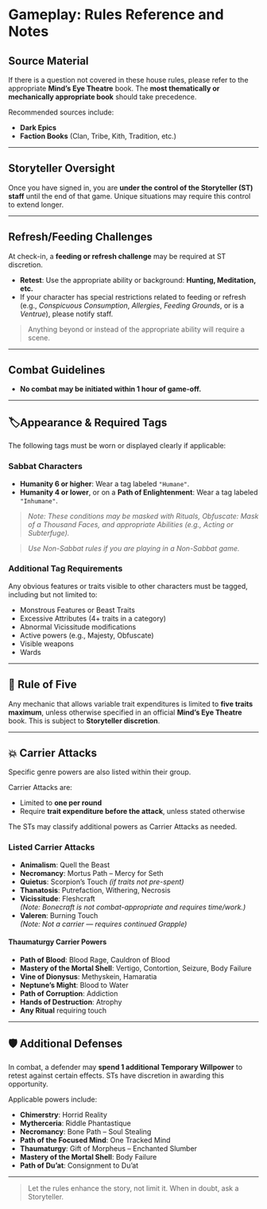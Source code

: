# Gameplay: Rules Reference and Notes

## Source Material

If there is a question not covered in these house rules, please refer to the appropriate **Mind’s Eye Theatre** book. The **most thematically or mechanically appropriate book** should take precedence.

Recommended sources include:

- **Dark Epics**
- **Faction Books** (Clan, Tribe, Kith, Tradition, etc.)

---

## Storyteller Oversight

Once you have signed in, you are **under the control of the Storyteller (ST) staff** until the end of that game. Unique situations may require this control to extend longer.

---

## Refresh/Feeding Challenges

At check-in, a **feeding or refresh challenge** may be required at ST discretion.  
- **Retest**: Use the appropriate ability or background: **Hunting, Meditation, etc.**  
- If your character has special restrictions related to feeding or refresh (e.g., *Conspicuous Consumption*, *Allergies*, *Feeding Grounds*, or is a *Ventrue*), please notify staff.

> Anything beyond or instead of the appropriate ability will require a scene.

---

## Combat Guidelines

- **No combat may be initiated within 1 hour of game-off.**

---

## 🏷Appearance & Required Tags

The following tags must be worn or displayed clearly if applicable:

### Sabbat Characters
- **Humanity 6 or higher**: Wear a tag labeled `"Humane"`.
- **Humanity 4 or lower**, or on a **Path of Enlightenment**: Wear a tag labeled `"Inhumane"`.

> *Note: These conditions may be masked with Rituals, Obfuscate: Mask of a Thousand Faces, and appropriate Abilities (e.g., Acting or Subterfuge).*

> *Use Non-Sabbat rules if you are playing in a Non-Sabbat game.*

### Additional Tag Requirements
Any obvious features or traits visible to other characters must be tagged, including but not limited to:

- Monstrous Features or Beast Traits
- Excessive Attributes (4+ traits in a category)
- Abnormal Vicissitude modifications
- Active powers (e.g., Majesty, Obfuscate)
- Visible weapons
- Wards

---

## 🔁 Rule of Five

Any mechanic that allows variable trait expenditures is limited to **five traits maximum**, unless otherwise specified in an official **Mind’s Eye Theatre** book. This is subject to **Storyteller discretion**.

---

## 💥 Carrier Attacks  
Specific genre powers are also listed within their group.

Carrier Attacks are:
- Limited to **one per round**
- Require **trait expenditure before the attack**, unless stated otherwise

The STs may classify additional powers as Carrier Attacks as needed.

### Listed Carrier Attacks  

- **Animalism**: Quell the Beast
- **Necromancy**: Mortus Path – Mercy for Seth
- **Quietus**: Scorpion’s Touch *(if traits not pre-spent)*
- **Thanatosis**: Putrefaction, Withering, Necrosis
- **Vicissitude**: Fleshcraft  
  *(Note: Bonecraft is not combat-appropriate and requires time/work.)*
- **Valeren**: Burning Touch  
  *(Note: Not a carrier — requires continued Grapple)*

#### Thaumaturgy Carrier Powers
- **Path of Blood**: Blood Rage, Cauldron of Blood
- **Mastery of the Mortal Shell**: Vertigo, Contortion, Seizure, Body Failure
- **Vine of Dionysus**: Methyskein, Hamaratia
- **Neptune’s Might**: Blood to Water
- **Path of Corruption**: Addiction
- **Hands of Destruction**: Atrophy
- **Any Ritual** requiring touch

---

## 🛡️ Additional Defenses

In combat, a defender may **spend 1 additional Temporary Willpower** to retest against certain effects. STs have discretion in awarding this opportunity.

Applicable powers include:

- **Chimerstry**: Horrid Reality
- **Mytherceria**: Riddle Phantastique
- **Necromancy**: Bone Path – Soul Stealing
- **Path of the Focused Mind**: One Tracked Mind
- **Thaumaturgy**: Gift of Morpheus – Enchanted Slumber
- **Mastery of the Mortal Shell**: Body Failure
- **Path of Du’at**: Consignment to Du’at

---

> Let the rules enhance the story, not limit it. When in doubt, ask a Storyteller.
